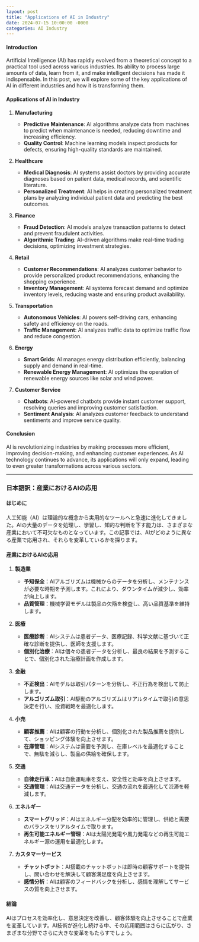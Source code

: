 ```yaml
---
layout: post
title: "Applications of AI in Industry"
date: 2024-07-15 10:00:00 -0000
categories: AI Industry
---
```


#### Introduction

Artificial Intelligence (AI) has rapidly evolved from a theoretical concept to a practical tool used across various industries. Its ability to process large amounts of data, learn from it, and make intelligent decisions has made it indispensable. In this post, we will explore some of the key applications of AI in different industries and how it is transforming them.

#### Applications of AI in Industry

1. **Manufacturing**
   - **Predictive Maintenance**: AI algorithms analyze data from machines to predict when maintenance is needed, reducing downtime and increasing efficiency.
   - **Quality Control**: Machine learning models inspect products for defects, ensuring high-quality standards are maintained.

2. **Healthcare**
   - **Medical Diagnosis**: AI systems assist doctors by providing accurate diagnoses based on patient data, medical records, and scientific literature.
   - **Personalized Treatment**: AI helps in creating personalized treatment plans by analyzing individual patient data and predicting the best outcomes.

3. **Finance**
   - **Fraud Detection**: AI models analyze transaction patterns to detect and prevent fraudulent activities.
   - **Algorithmic Trading**: AI-driven algorithms make real-time trading decisions, optimizing investment strategies.

4. **Retail**
   - **Customer Recommendations**: AI analyzes customer behavior to provide personalized product recommendations, enhancing the shopping experience.
   - **Inventory Management**: AI systems forecast demand and optimize inventory levels, reducing waste and ensuring product availability.

5. **Transportation**
   - **Autonomous Vehicles**: AI powers self-driving cars, enhancing safety and efficiency on the roads.
   - **Traffic Management**: AI analyzes traffic data to optimize traffic flow and reduce congestion.

6. **Energy**
   - **Smart Grids**: AI manages energy distribution efficiently, balancing supply and demand in real-time.
   - **Renewable Energy Management**: AI optimizes the operation of renewable energy sources like solar and wind power.

7. **Customer Service**
   - **Chatbots**: AI-powered chatbots provide instant customer support, resolving queries and improving customer satisfaction.
   - **Sentiment Analysis**: AI analyzes customer feedback to understand sentiments and improve service quality.

#### Conclusion

AI is revolutionizing industries by making processes more efficient, improving decision-making, and enhancing customer experiences. As AI technology continues to advance, its applications will only expand, leading to even greater transformations across various sectors.

---

### 日本語訳：産業におけるAIの応用

#### はじめに

人工知能（AI）は理論的な概念から実用的なツールへと急速に進化してきました。AIの大量のデータを処理し、学習し、知的な判断を下す能力は、さまざまな産業において不可欠なものとなっています。この記事では、AIがどのように異なる産業で応用され、それらを変革しているかを探ります。

#### 産業におけるAIの応用

1. **製造業**
   - **予知保全**：AIアルゴリズムは機械からのデータを分析し、メンテナンスが必要な時期を予測します。これにより、ダウンタイムが減少し、効率が向上します。
   - **品質管理**：機械学習モデルは製品の欠陥を検査し、高い品質基準を維持します。

2. **医療**
   - **医療診断**：AIシステムは患者データ、医療記録、科学文献に基づいて正確な診断を提供し、医師を支援します。
   - **個別化治療**：AIは個々の患者データを分析し、最良の結果を予測することで、個別化された治療計画を作成します。

3. **金融**
   - **不正検出**：AIモデルは取引パターンを分析し、不正行為を検出して防止します。
   - **アルゴリズム取引**：AI駆動のアルゴリズムはリアルタイムで取引の意思決定を行い、投資戦略を最適化します。

4. **小売**
   - **顧客推薦**：AIは顧客の行動を分析し、個別化された製品推薦を提供して、ショッピング体験を向上させます。
   - **在庫管理**：AIシステムは需要を予測し、在庫レベルを最適化することで、無駄を減らし、製品の供給を確保します。

5. **交通**
   - **自律走行車**：AIは自動運転車を支え、安全性と効率を向上させます。
   - **交通管理**：AIは交通データを分析し、交通の流れを最適化して渋滞を軽減します。

6. **エネルギー**
   - **スマートグリッド**：AIはエネルギー分配を効率的に管理し、供給と需要のバランスをリアルタイムで取ります。
   - **再生可能エネルギー管理**：AIは太陽光発電や風力発電などの再生可能エネルギー源の運用を最適化します。

7. **カスタマーサービス**
   - **チャットボット**：AI搭載のチャットボットは即時の顧客サポートを提供し、問い合わせを解決して顧客満足度を向上させます。
   - **感情分析**：AIは顧客のフィードバックを分析し、感情を理解してサービスの質を向上させます。

#### 結論

AIはプロセスを効率化し、意思決定を改善し、顧客体験を向上させることで産業を変革しています。AI技術が進化し続ける中、その応用範囲はさらに広がり、さまざまな分野でさらに大きな変革をもたらすでしょう。
